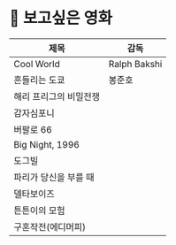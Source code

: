 # 󰏢 보고싶은 영화




| 제목                   | 감독         |
|------------------------|--------------|
| Cool World             | Ralph Bakshi |
| 흔들리는 도쿄          | 봉준호       |
| 해리 프리그의 비밀전쟁 |              |
| 감자심포니             |              |
| 버팔로 66              |              |
| Big Night, 1996        |              |
| 도그빌                 |              |
| 파리가 당신을 부를 때  |              |
| 델타보이즈             |              |
| 튼튼이의 모험          |              |
| 구혼작전(에디머피)     |              |

